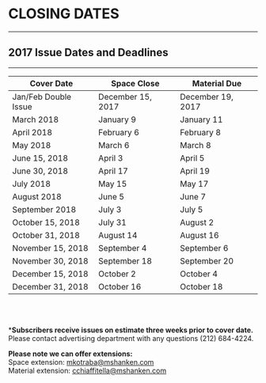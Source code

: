 # CLOSING DATES
----
                
## 2017 Issue Dates and Deadlines
----


| Cover Date | Space Close | Material Due |
| ---------- | ----------- | ------------ |
|Jan/Feb Double Issue|December 15, 2017|December 19, 2017|
|March 2018|January 9|January 11|
|April 2018|February 6|February 8|
|May 2018|March 6|March 8|
|June 15, 2018|April 3|April 5|
|June 30, 2018|April 17|April 19|
|July 2018|May 15|May 17|
|August 2018|June 5|June 7|
|September 2018|July 3|July 5|
|October 15, 2018|July 31|August 2|
|October 31, 2018|August 14|August 16|
|November 15, 2018|September 4|September 6|
|November 30, 2018|September 18|September 20|
|December 15, 2018|October 2|October 4|
|December 31, 2018|October 16|October 18|

<br /><br />

***Subscribers receive issues on estimate three weeks prior to cover date.**<br />
Please contact advertising department with any questions (212) 684-4224.

**Please note we can offer extensions:**<br />
Space extension: [mkotraba@mshanken.com](mailto:mkotraba@mshanken.com)<br />
Material extension: [cchiaffitella@mshanken.com](mailto:cchiaffitella@mshanken.com)

